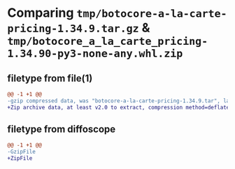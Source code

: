 # Comparing `tmp/botocore-a-la-carte-pricing-1.34.9.tar.gz` & `tmp/botocore_a_la_carte_pricing-1.34.90-py3-none-any.whl.zip`

## filetype from file(1)

```diff
@@ -1 +1 @@
-gzip compressed data, was "botocore-a-la-carte-pricing-1.34.9.tar", last modified: Thu Dec 28 01:06:54 2023, max compression
+Zip archive data, at least v2.0 to extract, compression method=deflate
```

## filetype from diffoscope

```diff
@@ -1 +1 @@
-GzipFile
+ZipFile
```

